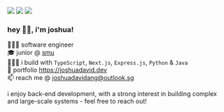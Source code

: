 [<img src="https://img.shields.io/badge/-LeetCode-FFA116?style=for-the-badge&logo=LeetCode&logoColor=black" />](https://leetcode.com/joshydavid/)
[<img src="https://img.shields.io/badge/LinkedIn-0077B5?style=for-the-badge&logo=linkedin&logoColor=white" />](https://www.linkedin.com/in/joshydavid/)
[<img src="https://img.shields.io/badge/website-000000?style=for-the-badge&logo=About.me&logoColor=white" />](https://joshuadavid.dev)
<br />

### hey 👋🏻, i'm joshua!

👨🏻‍💻 software engineer  
🎓 junior @ [smu](https://computing.smu.edu.sg)    
👷🏻‍♂️ i build with `TypeScript`, `Next.js`, `Express.js`, `Python` & `Java`  
🎨 portfolio https://joshuadavid.dev  
📫 reach me @ joshuadavidang@outlook.sg

i enjoy back-end development, with a strong interest in building complex and large-scale systems - feel free to reach out!
